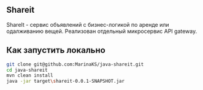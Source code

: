 ## Shareit
ShareIt - сервис объявлений с бизнес-логикой по аренде или одалживанию вещей. Реализован отдельный микросервис API gateway.
## Как запустить локально
```bash
git clone git@github.com:MarinaKS/java-shareit.git
cd java-shareit
mvn clean install
java -jar target\shareit-0.0.1-SNAPSHOT.jar
```
